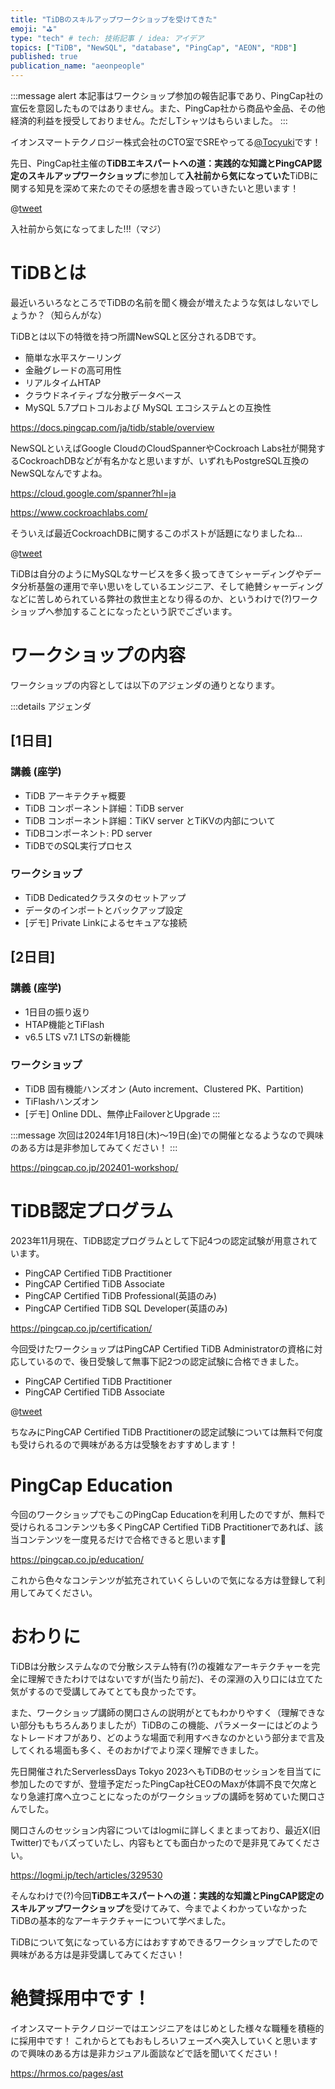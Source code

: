 ```yaml
---
title: "TiDBのスキルアップワークショップを受けてきた"
emoji: "⛳"
type: "tech" # tech: 技術記事 / idea: アイデア
topics: ["TiDB", "NewSQL", "database", "PingCap", "AEON", "RDB"]
published: true
publication_name: "aeonpeople"
---
```


:::message alert
本記事はワークショップ参加の報告記事であり、PingCap社の宣伝を意図したものではありません。また、PingCap社から商品や金品、その他経済的利益を授受しておりません。ただしTシャツはもらいました。
:::

イオンスマートテクノロジー株式会社のCTO室でSREやってる[@Tocyuki](https://twitter.com/Tocyuki)です！

先日、PingCap社主催の**TiDBエキスパートへの道：実践的な知識とPingCAP認定のスキルアップワークショップ**に参加して**入社前から気になっていた**TiDBに関する知見を深めて来たのでその感想を書き殴っていきたいと思います！

@[tweet](https://twitter.com/Tocyuki/status/1681298518965899264)

入社前から気になってました!!!（マジ）

# TiDBとは

最近いろいろなところでTiDBの名前を聞く機会が増えたような気はしないでしょうか？（知らんがな）

TiDBとは以下の特徴を持つ所謂NewSQLと区分されるDBです。

- 簡単な水平スケーリング
- 金融グレードの高可用性
- リアルタイムHTAP
- クラウドネイティブな分散データベース
- MySQL 5.7プロトコルおよび MySQL エコシステムとの互換性

https://docs.pingcap.com/ja/tidb/stable/overview

NewSQLといえばGoogle CloudのCloudSpannerやCockroach Labs社が開発するCockroachDBなどが有名かなと思いますが、いずれもPostgreSQL互換のNewSQLなんですよね。

https://cloud.google.com/spanner?hl=ja

https://www.cockroachlabs.com/

そういえば最近CockroachDBに関するこのポストが話題になりましたね...

@[tweet](https://twitter.com/CockroachDB/status/1702735112419319993)

TiDBは自分のようにMySQLなサービスを多く扱ってきてシャーディングやデータ分析基盤の運用で辛い思いをしているエンジニア、そして絶賛シャーディングなどに苦しめられている弊社の救世主となり得るのか、というわけで(?)ワークショップへ参加することになったという訳でございます。

# ワークショップの内容

ワークショップの内容としては以下のアジェンダの通りとなります。

:::details アジェンダ
## [1日目]

### 講義 (座学)

- TiDB アーキテクチャ概要
- TiDB コンポーネント詳細：TiDB server
- TiDB コンポーネント詳細：TiKV server とTiKVの内部について
- TiDBコンポーネント: PD server
- TiDBでのSQL実行プロセス

### ワークショップ

- TiDB Dedicatedクラスタのセットアップ
- データのインポートとバックアップ設定
- [デモ] Private Linkによるセキュアな接続

## [2日目]

### 講義 (座学)

- 1日目の振り返り
- HTAP機能とTiFlash
- v6.5 LTS v7.1 LTSの新機能

### ワークショップ

- TiDB 固有機能ハンズオン (Auto increment、Clustered PK、Partition)
- TiFlashハンズオン
- [デモ] Online DDL、無停止FailoverとUpgrade
:::

:::message
次回は2024年1月18日(木)〜19日(金)での開催となるようなので興味のある方は是非参加してみてください！
:::

https://pingcap.co.jp/202401-workshop/

# TiDB認定プログラム

2023年11月現在、TiDB認定プログラムとして下記4つの認定試験が用意されています。

- PingCAP Certified TiDB Practitioner
- PingCAP Certified TiDB Associate
- PingCAP Certified TiDB Professional(英語のみ)
- PingCAP Certified TiDB SQL Developer(英語のみ)

https://pingcap.co.jp/certification/

今回受けたワークショップはPingCAP Certified TiDB Administratorの資格に対応しているので、後日受験して無事下記2つの認定試験に合格できました。

- PingCAP Certified TiDB Practitioner
- PingCAP Certified TiDB Associate

@[tweet](https://twitter.com/Tocyuki/status/1718100198403211762)

ちなみにPingCAP Certified TiDB Practitionerの認定試験については無料で何度も受けられるので興味がある方は受験をおすすめします！

# PingCap Education

今回のワークショップでもこのPingCap Educationを利用したのですが、無料で受けられるコンテンツも多くPingCAP Certified TiDB Practitionerであれば、該当コンテンツを一度見るだけで合格できると思います🎉

https://pingcap.co.jp/education/


これから色々なコンテンツが拡充されていくらしいので気になる方は登録して利用してみてください。

# おわりに

TiDBは分散システムなので分散システム特有(?)の複雑なアーキテクチャーを完全に理解できたわけではないですが(当たり前だ)、その深淵の入り口には立てた気がするので受講してみてとても良かったです。

また、ワークショップ講師の関口さんの説明がとてもわかりやすく（理解できない部分ももちろんありましたが）TiDBのこの機能、パラメーターにはどのようなトレードオフがあり、どのような場面で利用すべきなのかという部分まで言及してくれる場面も多く、そのおかげでより深く理解できました。

先日開催されたServerlessDays Tokyo 2023へもTiDBのセッションを目当てに参加したのですが、登壇予定だったPingCap社CEOのMaxが体調不良で欠席となり急遽打席へ立つことになったのがワークショップの講師を努めていた関口さんでした。

関口さんのセッション内容についてはlogmiに詳しくまとまっており、最近X(旧Twitter)でもバズっていたし、内容もとても面白かったので是非見てみてください。

https://logmi.jp/tech/articles/329530

そんなわけで(?)今回**TiDBエキスパートへの道：実践的な知識とPingCAP認定のスキルアップワークショップ**を受けてみて、今までよくわかっていなかったTiDBの基本的なアーキテクチャーについて学べました。

TiDBについて気になっている方にはおすすめできるワークショップでしたので興味がある方は是非受講してみてください！

# 絶賛採用中です！

イオンスマートテクノロジーではエンジニアをはじめとした様々な職種を積極的に採用中です！
これからとてもおもしろいフェーズへ突入していくと思いますので興味のある方は是非カジュアル面談などで話を聞いてください！

https://hrmos.co/pages/ast
